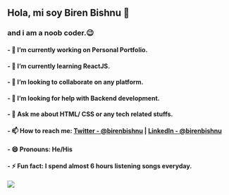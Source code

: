 ## Hola, mi soy Biren Bishnu 👋
### and i am a noob coder.😉

#### - 🔭 I’m currently working on Personal Portfolio.
#### - 🌱 I’m currently learning ReactJS.
#### - 👯 I’m looking to collaborate on any platform.
#### - 🤔 I’m looking for help with Backend development.
#### - 💬 Ask me about HTML/ CSS or any tech related stuffs.
#### - 📫 How to reach me: [Twitter - @birenbishnu](https://twitter.com/birenbishnu)   |   [LinkedIn - @birenbishnu](https://www.linkedin.com/in/birenbishnu/)
#### - 😄 Pronouns: He/His
#### - ⚡ Fun fact: I spend almost 6 hours listening songs everyday.

<img src="https://github-readme-stats.vercel.app/api?username=birenbishnu&&show_icons=true&title_color=00AEFF&icon_color=2DDE98&text_color=ffffff&bg_color=050F2C">
